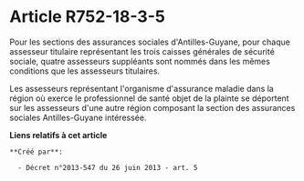 # Article R752-18-3-5

Pour  les sections des assurances sociales d'Antilles-Guyane, pour chaque  assesseur titulaire représentant les trois caisses
générales de sécurité  sociale, quatre assesseurs suppléants sont nommés dans les mêmes  conditions que les assesseurs
titulaires.

Les assesseurs représentant l'organisme  d'assurance maladie dans la région où exerce le professionnel de santé  objet de la
plainte se déportent sur les assesseurs d'une autre région  composant la section des assurances sociales Antilles-Guyane
intéressée.

**Liens relatifs à cet article**

	**Créé par**:

	  - Décret n°2013-547 du 26 juin 2013 - art. 5
